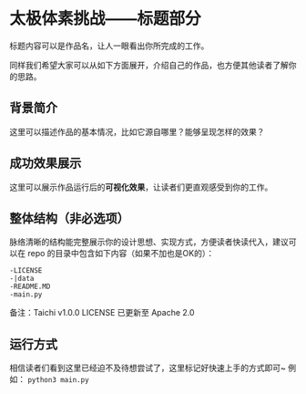 # 太极体素挑战——标题部分
标题内容可以是作品名，让人一眼看出你所完成的工作。

同样我们希望大家可以从如下方面展开，介绍自己的作品，也方便其他读者了解你的思路。

## 背景简介

这里可以描述作品的基本情况，比如它源自哪里？能够呈现怎样的效果？

## 成功效果展示

这里可以展示作品运行后的**可视化效果**，让读者们更直观感受到你的工作。

## 整体结构（非必选项）

脉络清晰的结构能完整展示你的设计思想、实现方式，方便读者快读代入，建议可以在 repo 的目录中包含如下内容（如果不加也是OK的）：

```
-LICENSE
-|data
-README.MD
-main.py
```

备注：Taichi v1.0.0 LICENSE 已更新至 Apache 2.0 

## 运行方式

相信读者们看到这里已经迫不及待想尝试了，这里标记好快速上手的方式即可~
例如：
 `python3 main.py`



